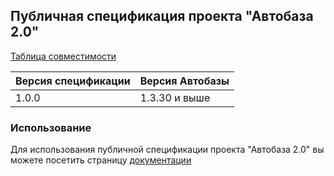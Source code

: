 ## Публичная спецификация проекта "Автобаза 2.0"

[Таблица совместимости](https://auto-base.github.io/specs-docs/public-api.html?theme=dark#api_1)

| Версия спецификации | Версия Автобазы |
|---------------------|-----------------|
| 1.0.0               | 1.3.30 и выше   |

### Использование

Для использования публичной спецификации проекта "Автобаза 2.0" вы можете посетить страницу [документации](https://auto-base.github.io/specs-docs/)